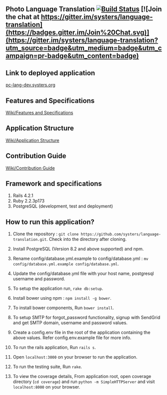 ## Photo Language Translation [![Build Status](https://travis-ci.org/systers/language-translation.svg?branch=develop)](https://travis-ci.org/systers/language-translation) [![Join the chat at https://gitter.im/systers/language-translation](https://badges.gitter.im/Join%20Chat.svg)](https://gitter.im/systers/language-translation?utm_source=badge&utm_medium=badge&utm_campaign=pr-badge&utm_content=badge)

## Link to deployed application
[pc-lang-dev.systers.org](http://pc-lang-dev.systers.org/)

## Features and Specifications
[Wiki/Features and Specifications](https://github.com/systers/language-translation/wiki/Features-and-Specifications)

## Application Structure
[Wiki/Application Structure](https://github.com/systers/language-translation/wiki/Application-Structure)

## Contribution Guide
[Wiki/Contribution Guide](https://github.com/systers/language-translation/wiki/Contribution-Guide)

## Framework and specifications

1. Rails 4.2.1
2. Ruby 2.2.3p173
3. PostgreSQL (development, test and deployment)

## How to run this application?

1. Clone the repository : `git clone https://github.com/systers/language-translation.git`. Check into the directory after cloning.

2. Install PostgreSQL (Version 8.2 and above supported) and npm.

3. Rename config/database.yml.example to config/database.yml : 
`mv config/database.yml.example config/database.yml`.

4. Update the config/database.yml file with your host name, postgresql username and password.

5. To setup the application run, `rake db:setup`.

6. Install bower using npm : `npm install -g bower`.

7. To install bower components, Run `bower install`.

8. To setup SMTP for forgot_password functionality, signup with SendGrid and get SMTP domain, username and password values.

9. Create a config.env file in the root of the application containing the above values. Refer config.env.example file for more info.

10. To run the rails application, Run `rails s`.

11. Open `localhost:3000` on your browser to run the application.

12. To run the testing suite, Run `rake`.

13. To view the coverage details, From application root, open coverage directory (`cd coverage`) and run `python -m SimpleHTTPServer` and visit `localhost:8000` on your browser.